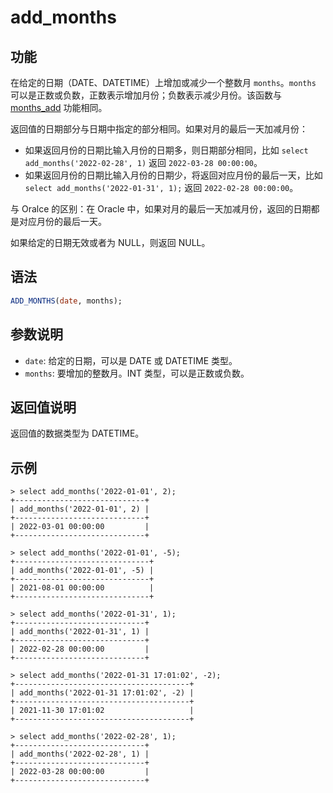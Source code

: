 # add_months

## 功能

在给定的日期（DATE、DATETIME）上增加或减少一个整数月 `months`。`months` 可以是正数或负数，正数表示增加月份；负数表示减少月份。该函数与 [months_add](./months_add) 功能相同。

返回值的日期部分与日期中指定的部分相同。如果对月的最后一天加减月份：
- 如果返回月份的日期比输入月份的日期多，则日期部分相同，比如 `select add_months('2022-02-28', 1)` 返回 `2022-03-28 00:00:00`。
- 如果返回月份的日期比输入月份的日期少，将返回对应月份的最后一天，比如 `select add_months('2022-01-31', 1);` 返回 `2022-02-28 00:00:00`。

与 Oralce 的区别：在 Oracle 中，如果对月的最后一天加减月份，返回的日期都是对应月份的最后一天。

如果给定的日期无效或者为 NULL，则返回 NULL。


## 语法

```SQL
ADD_MONTHS(date, months);
```

## 参数说明

- `date`: 给定的日期，可以是 DATE 或 DATETIME 类型。
- `months`: 要增加的整数月。INT 类型，可以是正数或负数。

## 返回值说明

返回值的数据类型为 DATETIME。

## 示例

```Plain Text
> select add_months('2022-01-01', 2);
+-----------------------------+
| add_months('2022-01-01', 2) |
+-----------------------------+
| 2022-03-01 00:00:00         |
+-----------------------------+

> select add_months('2022-01-01', -5);
+------------------------------+
| add_months('2022-01-01', -5) |
+------------------------------+
| 2021-08-01 00:00:00          |
+------------------------------+

> select add_months('2022-01-31', 1);
+-----------------------------+
| add_months('2022-01-31', 1) |
+-----------------------------+
| 2022-02-28 00:00:00         |
+-----------------------------+

> select add_months('2022-01-31 17:01:02', -2);
+---------------------------------------+
| add_months('2022-01-31 17:01:02', -2) |
+---------------------------------------+
| 2021-11-30 17:01:02                   |
+---------------------------------------+

> select add_months('2022-02-28', 1);
+-----------------------------+
| add_months('2022-02-28', 1) |
+-----------------------------+
| 2022-03-28 00:00:00         |
+-----------------------------+
```
